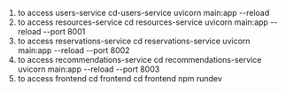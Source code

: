1) to access users-service
cd-users-service
uvicorn main:app --reload
2) to access resources-service
cd resources-service
uvicorn main:app --reload --port 8001
3) to access reservations-service
cd reservations-service
uvicorn main:app --reload --port 8002
4) to access recommendations-service
cd recommendations-service
uvicorn main:app --reload --port 8003
5) to access frontend
cd frontend
cd frontend
npm rundev
